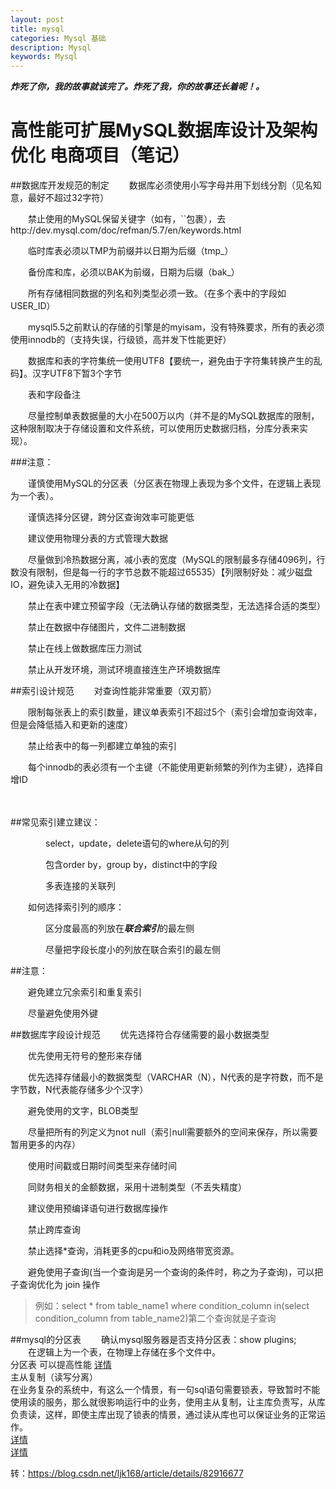 ```yaml
---
layout: post
title: mysql
categories: Mysql 基础
description: Mysql
keywords: Mysql
---
```


***炸死了你，我的故事就该完了。炸死了我，你的故事还长着呢！。***

# 高性能可扩展MySQL数据库设计及架构优化 电商项目（笔记）

 ##数据库开发规范的制定
  　　数据库必须使用小写字母并用下划线分割（见名知意，最好不超过32字符）
  
  　　禁止使用的MySQL保留关键字（如有，``包裹），去http://dev.mysql.com/doc/refman/5.7/en/keywords.html
  
  　　临时库表必须以TMP为前缀并以日期为后缀（tmp_）
  
  　　备份库和库，必须以BAK为前缀，日期为后缀（bak_）
  
  　　所有存储相同数据的列名和列类型必须一致。（在多个表中的字段如USER_ID）
  
  　　mysql5.5之前默认的存储的引擎是的myisam，没有特殊要求，所有的表必须使用innodb的（支持失误，行级锁，高并发下性能更好）
  
  　　数据库和表的字符集统一使用UTF8【要统一，避免由于字符集转换产生的乱码】。汉字UTF8下暂3个字节
  
  　　表和字段备注
  
  　　尽量控制单表数据量的大小在500万以内（并不是的MySQL数据库的限制，这种限制取决于存储设置和文件系统，可以使用历史数据归档，分库分表来实现）。
  
 ###注意：
  
  　　谨慎使用MySQL的分区表（分区表在物理上表现为多个文件，在逻辑上表现为一个表）。
  
  　　谨慎选择分区键，跨分区查询效率可能更低
  
  　　建议使用物理分表的方式管理大数据
  
  　　尽量做到冷热数据分离，减小表的宽度（MySQL的限制最多存储4096列，行数没有限制，但是每一行的字节总数不能超过65535）【列限制好处：减少磁盘IO，避免读入无用的冷数据】
  
  　　禁止在表中建立预留字段（无法确认存储的数据类型，无法选择合适的类型）
  
  　　禁止在数据中存储图片，文件二进制数据
  
  　　禁止在线上做数据库压力测试
  
  　　禁止从开发环境，测试环境直接连生产环境数据库
  
 ##索引设计规范
  　　对查询性能非常重要（双刃箭）
  
  　　限制每张表上的索引数量，建议单表索引不超过5个（索引会增加查询效率，但是会降低插入和更新的速度）
  
  　　禁止给表中的每一列都建立单独的索引
  
  　　每个innodb的表必须有一个主键（不能使用更新频繁的列作为主键），选择自增ID
  
  　　
  
 ##常见索引建立建议：
  
  　　　　select，update，delete语句的where从句的列
  
  　　　　包含order by，group by，distinct中的字段
  
  　　　　多表连接的关联列
  
  　　如何选择索引列的顺序：
  
  　　　　区分度最高的列放在***联合索引***的最左侧
  
  　　　　尽量把字段长度小的列放在联合索引的最左侧
  
 ##注意：
  
  　　避免建立冗余索引和重复索引
  
  　　尽量避免使用外键
  
 ##数据库字段设计规范
  　　优先选择符合存储需要的最小数据类型
  
  　　优先使用无符号的整形来存储
  
  　　优先选择存储最小的数据类型（VARCHAR（N），N代表的是字符数，而不是字节数，N代表能存储多少个汉字）
  
  　　避免使用的文字，BLOB类型
  
  　　尽量把所有的列定义为not null（索引null需要额外的空间来保存，所以需要暂用更多的内存）
  
  　　使用时间戳或日期时间类型来存储时间
  
  　　同财务相关的金额数据，采用十进制类型（不丢失精度）
  
  　　建议使用预编译语句进行数据库操作
  
  　　禁止跨库查询
  
   　　禁止选择*查询，消耗更多的cpu和io及网络带宽资源。
  
  　　避免使用子查询(当一个查询是另一个查询的条件时，称之为子查询)，可以把子查询优化为 join 操作
>例如：select * from table_name1 where condition_column in(select condition_column from table_name2)第二个查询就是子查询  
      
  
 ##mysql的分区表
  　　确认mysql服务器是否支持分区表：show plugins;  
  　　在逻辑上为一个表，在物理上存储在多个文件中。  
      分区表 可以提高性能 [详情](https://blog.csdn.net/jhq0113/article/details/44593511)  
      主从复制（读写分离）  
            在业务复杂的系统中，有这么一个情景，有一句sql语句需要锁表，导致暂时不能使用读的服务，那么就很影响运行中的业务，使用主从复制，让主库负责写，从库负责读，这样，即使主库出现了锁表的情景，通过读从库也可以保证业务的正常运作。   
            [详情](https://blog.csdn.net/u014508939/article/details/61938285)  
            [详情](https://blog.csdn.net/qq_38056704/article/details/80730578)  

转：https://blog.csdn.net/ljk168/article/details/82916677
